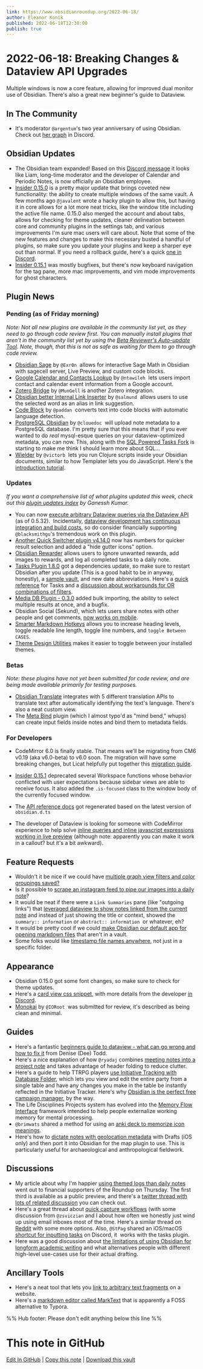 ```yaml
---
link: https://www.obsidianroundup.org/2022-06-18/
author: Eleanor Konik
published: 2022-06-18T12:30:00
publish: true
---
```


# 2022-06-18: Breaking Changes & Dataview API Upgrades
Multiple windows is now a core feature, allowing for improved dual monitor use of Obsidian. There's also a great new beginner's guide to Dataview.

## In The Community

-   It's moderator `@argentum`'s two year anniversary of using Obsidian. Check out [her graph](https://discord.com/channels/686053708261228577/744933215063638183/986956536976924693) in Discord.

## Obsidian Updates

-   The Obsidian team expanded! Based on this [Discord message](https://discord.com/channels/686053708261228577/702717892533157999/986349167582531675) it looks like Liam, long-time moderator and the developer of Calendar and Periodic Notes, is now officially an Obsidian employee.
-   [Insider 0.15.0](https://forum.obsidian.md/t/obsidian-release-v0-15-0-insider-build/38948) is a pretty major update that brings coveted new functionality: the ability to create multiple windows of the same vault. A few months ago `@javalent` wrote a hacky plugin to allow this, but having it in core allows for a lot more neat tricks, like the window title including the active file name. 0.15.0 also merged the account and about tabs, allows for checking for theme updates, cleaner delineation between core and community plugins in the settings tab, and various improvements I'm sure mac users will care about. Note that some of the new features and changes to make this necessary busted a handful of plugins, so make sure you update your plugins and keep a sharper eye out than normal. If you need a rollback guide, here's a quick [one in Discord](https://discord.com/channels/686053708261228577/711427230143742022/987733175809757265).
-   [Insider 0.15.1](https://forum.obsidian.md/t/obsidian-release-v0-15-1-insider-build/39021) was mostly bugfixes, but there's now keyboard navigation for the tag pane, more mac improvements, and vim mode improvements for ghost characters.

## Plugin News

### Pending (as of Friday morning)

_Note: Not all new plugins are available in the community list yet, as they need to go through code review first. You can manually install plugins that aren't in the community list yet by using the [Beta Reviewer's Auto-update Tool](https://github.com/TfTHacker/obsidian42-brat). Note, though, that this is not as safe as waiting for them to go through code review._

-   [Obsidian Sage](https://github.com/Exr0nProjects/obsidian-sage) by `@Exr0n`  allows for interactive Sage Math in Obsidian with sagecell server, Live Preview, and custom code blocks.
-   [Google Calendar and Contacts Lookup](https://github.com/ntawileh/obsidian-google-lookup) by `@ntawileh`  lets users import contact and calendar event information from a Google account.
-   [Zotero Bridge](https://github.com/vanakat/zotero-bridge) by `@MunGell` is another Zotero integration.
-   [Obsidian better Internal Link Inserter](https://github.com/salmund/obsidian-better-link-inserter) by `@salmund`  allows users to use the selected word as an alias in link suggestion.
-   [Code Block](https://github.com/paddan/code-block-plugin) by `@paddan`  converts text into code blocks with automatic language detection.
-   [PostgreSQL Obsidian](https://github.com/clouedoc/postgresql-obsidian) by `@clouedoc`  will upload note metadata to a PostgreSQL database. I'm pretty sure that this means that if you ever wanted to do _real_ mysql-esque queries on your dataview-optimized metadata, you can now. This, along with the [SQL Powered Tasks Fork](https://github.com/sytone/obsidian-tasks-x/releases/tag/2.3.0) is starting to make me think I should learn more about SQL...
-   [Wielder](https://github.com/victorb/obsidian-wielder) by `@victorb`  lets you run Clojure scripts inside your Obsidian documents, similar to how Templater lets you do JavaScript. Here's the [introduction tutorial](https://wielder.victor.earth/Tutorials/01-Introduction).

### Updates

_If you want a comprehensive list of what plugins updated this week, check out this [plugin updates index](https://obsidian-plugin-stats.vercel.app/updates) by Ganessh Kumar._

-   You can now [execute arbitrary Dataview queries via the Dataview API](https://github.com/blacksmithgu/obsidian-dataview/issues/374) (as of 0.5.32).  Incidentally, [dataview development has continuous integration and build costs](https://github.com/sponsors/blacksmithgu), so do consider financially supporting `@blacksmithgu`'s tremendous work on this plugin.
-   [Another Quick Switcher plugin v4.14.0](https://github.com/tadashi-aikawa/obsidian-another-quick-switcher/releases/tag/4.14.0) now has numbers for quicker result selection and added a "hide gutter icons" option.
-   [Obsidian Rewarder](https://github.com/Gnopps/obsidian-rewarder) allows users to ignore unwanted rewards, add images to rewards, and log all completed tasks to a daily note.
-   [Tasks Plugin 1.8.0](https://github.com/obsidian-tasks-group/obsidian-tasks/releases/tag/1.8.0) got a dependencies update, so make sure to restart Obsidian after you update (This is a good habit to be in anyway, honestly), a [sample vault](https://github.com/obsidian-tasks-group/obsidian-tasks/tree/main/resources/sample_vaults/Tasks-Demo), and new date abbreviations. Here's a [quick reference](https://obsidian-tasks-group.github.io/obsidian-tasks/quick-reference/) for Tasks and a [discussion about workarounds for OR combinations of filters](https://github.com/obsidian-tasks-group/obsidian-tasks/discussions/746).
-   [Media DB Plugin - 0.3.0](https://github.com/mProjectsCode/obsidian-media-db-plugin) added bulk importing, the ability to select multiple results at once, and a bugfix.
-   Obsidian Social (Sekund), which lets users share notes with other people and get comments, [now works on mobile](https://forum.obsidian.md/t/obsidian-social-sekund-now-works-on-mobile/39046?u=ryanjamurphy).
-   [Smarter Markdown Hotkeys](https://obsidian.md/plugins?id=obsidian-smarter-md-hotkeys) allows you to increase heading levels, toggle readable line length, toggle line numbers, and `toggle Between CASES`.
-   [Theme Design Utilities](https://obsidian.md/plugins?id=obsidian-theme-design-utilities) makes it easier to toggle between your installed themes.

### Betas

_Note: these plugins have not yet been submitted for code review, and are being made available primarily for testing purposes._

-   [Obsidian Translate](https://github.com/Fevol/obsidian-translate/releases/tag/1.0.1.1) integrates with 5 different translation APIs to translate text after automatically identifying the text's language. There's also a neat custom view.
-   The [Meta Bind](https://github.com/mProjectsCode/obsidian-meta-bind-plugin) plugin (which I almost typo'd as "mind bend," whups) can create input fields inside notes and bind them to metadata fields.

### For Developers

-   CodeMirror 6.0 is finally stable. That means we’ll be migrating from CM6 v0.19 (aka v6.0-beta) to v6.0 soon. The migration will have some breaking changes, but Licat helpfully put together this [migration guide](https://forum.obsidian.md/t/plugin-developers-codemirror-6-migration-guide-for-v6-0/38947).

-   [Insider 0.15.1](https://forum.obsidian.md/t/obsidian-release-v0-15-1-insider-build/39021) deprecated several Workspace functions whose behavior conflicted with user expectations because sidebar views are able to receive focus. It also added the `.is-focused` class to the window body of the currently focused window.
-   The [API reference docs](https://marcus.se.net/obsidian-plugin-docs/api) got regenerated based on the latest version of `obsidian.d.ts`
-   The developer of Dataview is looking for someone with CodeMirror experience to help solve [inline queries and inline javascript expressions working in live preview](https://github.com/blacksmithgu/obsidian-dataview/issues/729) (although note: apparently you can make it work in a callout? but it's a bit awkward).

## Feature Requests

-   Wouldn't it be nice if we could have [multiple graph view filters and color groupings saved?](https://forum.obsidian.md/t/multiple-graph-view-filters-and-color-grouping-for-each/39076)
-   Is it possible to [scrape an instagram feed to pipe our images into a daily note](https://discord.com/channels/686053708261228577/707816848615407697/984876336847913000)?
-   It would be neat if there were a `Link Summaries` pane (like "outgoing links") that [leveraged dataview to show notes linked from the current note](https://github.com/blacksmithgu/obsidian-dataview/issues/1181) and instead of just showing the title or context, showed the `summary:: information` or `abstract:: information`  or whatever, eh?
-   It would be pretty cool if we could [make Obsidian our default app for opening markdown files](https://forum.obsidian.md/t/add-ability-to-use-obsidian-as-a-markdown-editor-on-files-outside-vault/38937) that aren't in a vault.
-   Some folks would like [timestamp file names anywhere](https://forum.obsidian.md/t/zettelkasten-prefixer-create-anywhere/39078), not just in a specific folder.

## Appearance

-   Obsidian 0.15.0 got some font changes, so make sure to check for theme updates.
-   Here's a [card view css snippet](https://gist.github.com/raisabelatrix/a92a2c9c43c2deb2ebb5175f11631608), with more details from the developer [in Discord](https://discord.com/channels/686053708261228577/744933215063638183/987090821922832399).
-   [Monokai](https://github.com/IORoot/Obsidian-Monokai) by `@IORoot`  was submitted for review, it's described as being clean and minimal.

## Guides

-   Here's a fantastic [beginners guide to dataview - what can go wrong and how to fix it](https://denisetodd.medium.com/obsidian-dataview-for-beginners-a-checklist-to-help-fix-your-dataview-queries-11acc57f1e48) from Denise (Dee) Todd.
-   Here's a nice explanation of how `@ryadaj` combines [meeting notes into a project note](https://discord.com/channels/686053708261228577/710585052769157141/984498140772171836) and takes advantage of header folding to reduce clutter.
-   Here's a guide to help TTRPG players [use Initiative Tracking with Database Folder](https://youtu.be/hiBzgSGJuxU), which lets you view and edit the entire party from a single table and have any changes you make in the table be instantly reflected in the Initiative Tracker. Here's why [Obsidian is the perfect free campaign manager](https://www.reddit.com/r/worldbuilding/comments/v9uorp/obsidianmd_the_perfect_free_campaign_manager/), by the way.
-   The Life Disciplines Projects system has evolved into the [Memory Flow Interface](https://github.com/uwidev/memory-flow-interface) framework intended to help people externalize working memory for mental processing.
-   `@brimwats` shared a method for using an [anki deck to memorize icon meanings](https://discord.com/channels/686053708261228577/710585052769157141/986711140287520868).
-   Here's how to [dictate notes with geolocation metadata](https://twitter.com/roddick_a/status/1537069088446595073) with Drafts (iOS only) and then port it into Obsidian for the map plugin to use. This is particularly useful for archaeological and anthropological fieldwork.

## Discussions

-   My article about why I'm happier [using themed logs than daily notes](https://www.obsidianroundup.org/themed-logs-not-daily-notes/) went out to financial supporters of the Roundup on Thursday. The first third is available as a public preview, and there's a [twitter thread with lots of related discussion](https://twitter.com/EleanorKonik/status/1535243789362675712) you can check out.
-   Here's a great thread about [quick capture workflows](https://twitter.com/zsviczian/status/1536811464702451712) (with some discussion from `@zsviczian` and I about how often we honestly just wind up using email inboxes most of the time. Here's a similar thread on [Reddit](https://www.reddit.com/r/ObsidianMD/comments/vduh9x/the_way_i_keep_track_of_tangentialrandom/) with some more options. Also, `@StPag` shared an iOS/macOS [shortcut for inputting tasks](https://discord.com/channels/686053708261228577/965681451297304596/984935845188476948) on Discord, it  works with the tasks plugin.
-   Here was a good discussion about [the limitations of using Obsidian for longform academic writing](https://www.reddit.com/r/ObsidianMD/comments/vc35ey/limitations_in_using_obsidianmarkdown_for/) and what alternatives people with different high-level use-cases use for their actual drafting.

## Ancillary Tools

-   Here's a neat tool that lets you [link to arbitrary text fragments](https://github.com/GoogleChromeLabs/link-to-text-fragment) on a website.
-   Here's a [markdown editor called MarkText](https://github.com/marktext/marktext) that is apparently a FOSS alternative to Typora.

%% Hub footer: Please don't edit anything below this line %%

# This note in GitHub

<span class="git-footer">[Edit In GitHub](https://github.dev/obsidian-community/obsidian-hub/blob/main/01%20-%20Community/Obsidian%20Roundup/2022-06-18%20Breaking%20Changes%20%26%20Dataview%20API%20Upgrades.md "git-hub-edit-note") | [Copy this note](https://raw.githubusercontent.com/obsidian-community/obsidian-hub/main/01%20-%20Community/Obsidian%20Roundup/2022-06-18%20Breaking%20Changes%20%26%20Dataview%20API%20Upgrades.md "git-hub-copy-note") | [Download this vault](https://github.com/obsidian-community/obsidian-hub/archive/refs/heads/main.zip "git-hub-download-vault") </span>
